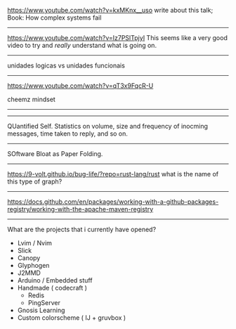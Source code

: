 
<https://www.youtube.com/watch?v=kxMKnx__uso>
write about this talk;
Book: How complex systems fail


____

<https://www.youtube.com/watch?v=Iz7PSlTpjyI>
This seems like a very good video to try and *really* understand what is going on.
____


unidades logicas vs unidades funcionais
____

<https://www.youtube.com/watch?v=qT3x9FqcR-U>

cheemz mindset


___

___
QUantified Self.
Statistics on volume, size and frequency of inocming messages, time taken to reply, and so on.

____
SOftware Bloat as Paper Folding.

___
<https://9-volt.github.io/bug-life/?repo=rust-lang/rust>
what is the name of this type of graph?


___


<https://docs.github.com/en/packages/working-with-a-github-packages-registry/working-with-the-apache-maven-registry>

___

What are the projects that i currently have opened?

* Lvim / Nvim
* Slick
* Canopy
* Glyphogen
* J2MMD
* Arduino  / Embedded stuff
* Handmade ( codecraft )
  * Redis
  * PingServer
* Gnosis Learning
* Custom colorscheme ( IJ + gruvbox )
